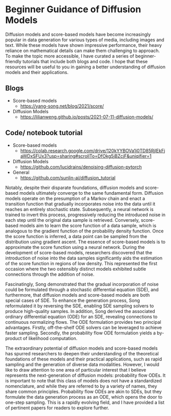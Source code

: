 # Beginner Guidance of Diffusion Models

Diffusion models and score-based models have become increasingly popular in data generation for various types of media, including images and text. While these models have shown impressive performance, their heavy reliance on mathematical details can make them challenging to approach. To make the topic more accessible, I have curated a series of beginner-friendly tutorials that include both blogs and code. I hope that these resources will be useful to you in gaining a better understanding of diffusion models and their applications.

## Blogs

- Score-based models
    - https://yang-song.net/blog/2021/score/
- Diffusion Models
    - https://lilianweng.github.io/posts/2021-07-11-diffusion-models/

## Code/ notebook tutorial

- Score-based models
    - https://colab.research.google.com/drive/120kYYBOVa1i0TD85RjlEkFjaWDxSFUx3?usp=sharing#scrollTo=DfOkg5jBZcjF&uniqifier=1
- Diffusion Models
    - https://github.com/lucidrains/denoising-diffusion-pytorch
- General
    - https://github.com/sunlin-ai/diffusion_tutorial

Notably, despite their disparate foundations, diffusion models and score-based models ultimately converge to the same fundamental form. Diffusion models operate on the presumption of a Markov chain and enact a transition function that gradually incorporates noise into the data until it reaches an entirely stochastic state. Subsequently, a neural network is trained to invert this process, progressively reducing the introduced noise in each step until the original data sample is retrieved. Conversely, score-based models aim to learn the score function of a data sample, which is analogous to the gradient function of the probability density function. Once the score function is inferred, a data point can be sampled from the distribution using gradient ascent. The essence of score-based models is to approximate the score function using a neural network. During the development of score-based models, researchers discovered that the introduction of noise into the data samples significantly aids the estimation of the score function in regions of low density. This represented the first occasion where the two ostensibly distinct models exhibited subtle connections through the addition of noise.

Fascinatingly, Song demonstrated that the gradual incorporation of noise could be formulated through a stochastic differential equation (SDE), and furthermore, that diffusion models and score-based models are both special cases of SDE. To enhance the generation process, Song reformulated it by reversing the SDE, enabling SDE sampling solvers to produce high-quality samples. In addition, Song derived the associated ordinary differential equation (ODE) for an SDE, revealing connections to continuous normalizing flows. The ODE formulation provides two principal advantages. Firstly, off-the-shelf ODE solvers can be leveraged to achieve faster sampling. Secondly, the probability flow ODE formulation yields a by-product of likelihood computation.

The extraordinary potential of diffusion models and score-based models has spurred researchers to deepen their understanding of the theoretical foundations of these models and their practical applications, such as rapid sampling and the generation of diverse data modalities. However, I would like to draw attention to one area of particular interest that I believe represents the next-generation of diffusion models: probability flow ODEs. It is important to note that this class of models does not have a standardized nomenclature, and while they are referred to by a variety of names, they share common principles. Probability flow ODEs are akin to SDEs, but they formulate the data generation process as an ODE, which opens the door to one-step sampling. This is a rapidly evolving field, and I have provided a list of pertinent papers for readers to explore further.